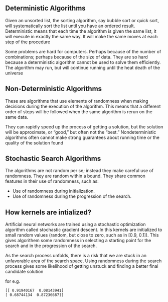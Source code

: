 ## Deterministic Algorithms
Given an unsorted list, the sorting algorithm, say bubble sort or quick sort, will systematically sort the list until you have an ordered result. Deterministic means that each time the algorithm is given the same list, it will execute in exactly the same way. It will make the same moves at each step of the procedure

Some problems are hard for computers. Perhaps because of the number of combinations; perhaps because of the size of data. They are so hard because a deterministic algorithm cannot be used to solve them efficiently. The algorithm may run, but will continue running until the heat death of the universe

## Non-Deterministic Algorithms
These are algorithms that use elements of randomness when making decisions during the execution of the algorithm. This means that a different order of steps will be followed when the same algorithm is rerun on the same data.

They can rapidly speed up the process of getting a solution, but the solution will be approximate, or “good,” but often not the “best.” Nondeterministic algorithms often cannot make strong guarantees about running time or the quality of the solution found

## Stochastic Search Algorithms
The algorithms are not random per se; instead they make careful use of randomness. They are random within a bound. They share common features in their use of randomness, such as:

- Use of randomness during initialization.
- Use of randomness during the progression of the search.

## How kernels are intialized?
Artificial neural networks are trained using a stochastic optimization algorithm called stochastic gradient descent. In this kernels are initialized to small random values (random, but close to zero, such as in [0.9, 0.1]). This gives algorithem some randomness in selecting a starting point for the search and in the progression of the search. 

As the search process unfolds, there is a risk that we are stuck in an unfavorable area of the search space. Using randomness during the search process gives some likelihood of getting unstuck and finding a better final candidate solution

for e.g.

    [[ 0.91940167  0.08143941]
    [ 0.68744134  0.87236687]]
